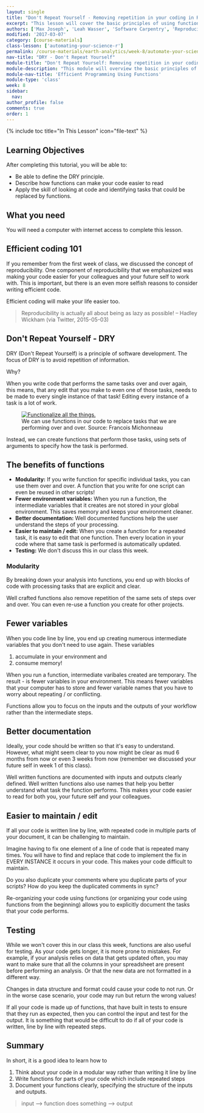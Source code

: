 ```yaml
---
layout: single
title: "Don't Repeat Yourself - Removing repetition in your coding in R"
excerpt: "This lesson will cover the basic principles of using functions and why they are important."
authors: ['Max Joseph', 'Leah Wasser', 'Software Carpentry', 'Reproducible Science Curriculum Community']
modified: '2017-03-07'
category: [course-materials]
class-lesson: ['automating-your-science-r']
permalink: /course-materials/earth-analytics/week-8/automate-your-science-r/
nav-title: "DRY - Don't Repeat Yourself"
module-title: "Don't Repeat Yourself: Removing repetition in your coding using functions in R."
module-description: "This module will overview the basic principles of DRY - don't repeat yourself. It will then walk you through incorporating functions into your scientific programming to be more efficient, create cleaner and easier to read code and to remove repetition of code tasks in R."
module-nav-title: 'Efficient Programming Using Functions'
module-type: 'class'
week: 8
sidebar:
  nav:
author_profile: false
comments: true
order: 1
---
```



{% include toc title="In This Lesson" icon="file-text" %}

<div class='notice--success' markdown="1">

## <i class="fa fa-graduation-cap" aria-hidden="true"></i> Learning Objectives

After completing this tutorial, you will be able to:

* Be able to define the DRY principle.
* Describe how functions can make your code easier to read
* Apply the skill of looking at code and identifying tasks that could be replaced by functions.

## <i class="fa fa-check-square-o fa-2" aria-hidden="true"></i> What you need

You will need a computer with internet access to complete this lesson.

</div>


## Efficient coding 101

If you remember from the first week of class, we discussed the concept of
reproducibility. One component of reproducibility that we emphasized was making
your code easier
for your colleagues and your future self to work with. This is important,
but there is an even more selfish reasons to consider writing efficient code.

Efficient coding will make your life easier too.

> Reproducibility is actually all about being as lazy as possible!
> – Hadley Wickham (via Twitter, 2015-05-03)


## Don't Repeat Yourself - DRY

DRY (Don't Repeat Yourself) is a principle of software development. The focus of
DRY is to avoid repetition of information.

Why?

When you write code that performs the same tasks over and over again, this means,
that any edit that you make to even one of those tasks, needs to be made to
every single instance of that task! Editing every instance of a task is a lot of work.


<figure>
 <a href="{{ site.url}}/images/course-materials/earth-analytics/week-8/funct-all-things.png">
 <img src="{{ site.url}}/images/course-materials/earth-analytics/week-8/funct-all-things.png" alt="Functionalize all the things."></a>
    <figcaption>We can use functions in our code to replace tasks that we are performing over and over. Source: Francois Michonneau
    </figcaption>
</figure>

Instead, we can create functions that perform those tasks, using sets of arguments
to specify how the task is performed.

## The benefits of functions

* **Modularity:** If you write function for specific individual tasks, you can use them over and over. A function that you write for one script can even be reused in other scripts!
* **Fewer environment variables:** When you run a function, the intermediate variables that it creates are not stored in your global environment. This saves memory and keeps your environment cleaner.
* **Better documentation:** Well documented functions help the user understand the steps of your processing.
* **Easier to maintain / edit:** When you create a function for a repeated task, it is easy to edit that one function. Then every location in your code where that same task is performed is automatically updated.
* **Testing:** We don't discuss this in our class this week.

### Modularity

By breaking down your analysis into functions, you end up with blocks of code
with processing tasks that are explicit and clear.

Well crafted functions also remove repetition of the same sets of steps over and
over. You can even re-use a function you create for other projects.

## Fewer variables

When you code line by line, you end up creating numerous intermediate variables
that you don't need to use again. These variables

1. accumulate in your environment and
2. consume memory!

When you run a function, intermediate varibales created are temporary. The result -
is fewer variables in your environment. This means fewer variables that your computer
has to store and fewer variable names that you have to worry about repeating /
or conflicting.

Functions allow you to focus on the inputs and the outputs of your workflow rather
than the intermediate steps.

## Better documentation

Ideally, your code should be written so that it's easy to understand.
However, what might seem clear to you now might be clear as mud 6 months from now
or even 3 weeks from now (remember we discussed your future self in week 1 of this class).

Well written functions are documented with inputs and outputs clearly defined.
Well written functions also use names that help you better understand what task the
function performs. This makes your code easier to read for both you, your future
self and your colleagues.

## Easier to maintain / edit

If all your code is written line by line, with repeated code in
multiple parts of your document, it can be challenging to maintain.

Imagine having to fix one element of a line of code that is repeated many times.
You will have to find and replace that code to implement the fix in EVERY INSTANCE
it occurs in your code. This makes your code difficult to maintain.

Do you also duplicate your comments where you duplicate parts of your scripts?
How do you keep the duplicated comments in sync?

Re-organizing your code using functions (or organizing your code using functions
from the beginning) allows you to explicitly document the tasks that your code performs.


## Testing

While we won't cover this in our class this week, functions are also useful for testing.
As your code gets longer, it is more prone to mistakes. For example, if your
analysis relies on data that gets updated often, you may want to make sure that
all the columns in your spreadsheet are present before performing an analysis.
Or that the new data are not formatted in a different way.

Changes in data structure and format could cause your code to not run. Or in the
worse case scenario, your code may run but return the wrong values!

If all your code is made up of functions, that have built in tests to ensure
that they run as expected, then you can control the input and test for the output.
It is something that would be difficult to do if all of your code is written,
line by line with repeated steps.

## Summary
In short, it is a good idea to learn how to

1. Think about your code in a modular way rather than writing it line by line
2. Write functions for parts of your code which include repeated steps
3. Document your functions clearly, specifying the structure of the inputs and outputs.


> input --> function does something --> output
